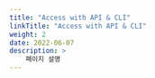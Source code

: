 ```yaml
---
title: "Access with API & CLI"
linkTitle: "Access with API & CLI"
weight: 2
date: 2022-06-07
description: >
    페이지 설명
---
```

